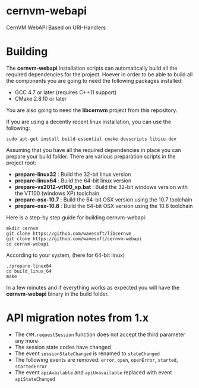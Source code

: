 cernvm-webapi
=============

CernVM WebAPI Based on URI-Handlers

Building
========

The __cernvm-webapi__ installation scripts can automatically build all the required dependencies for the project. Hoever in order to be able to build all the components you are going to need the following packages installed:

 * GCC 4.7 or later (requires C++11 support)
 * CMake 2.8.10 or later

You are also going to need the __libcernvm__ project from this repository.

If you are using a decently recent linux installation, you can use the following:

    sudo apt-get install build-essential cmake devscripts libicu-dev

Assuming that you have all the required dependencies in place you can prepare your build folder. There are various preparation scripts in the project root:

 * __prepare-linux32__ : Build the 32-bit linux version
 * __prepare-linux64__ : Build the 64-bit linux version
 * __prepare-vs2012-vt100_xp.bat__ : Build the 32-bit windows version with the VT100 (windows XP) toolchain
 * __prepare-osx-10.7__ : Build the 64-bit OSX version using the 10.7 toolchain
 * __prepare-osx-10.8__ : Build the 64-bit OSX version using the 10.8 toolchain

Here is a step-by step guide for building cernvm-webapi:

    mkdir cernvm
    git clone https://github.com/wavesoft/libcernvm
    git clone https://github.com/wavesoft/cernvm-webapi
    cd cernvm-webapi

According to your system, (here for 64-bit linux)

    ./prepare-linux64
    cd build_linux_64
    make

In a few minutes and if everything works as expected you will have the **cernvm-webapi** binary in the build folder.

API migration notes from 1.x
============================

 * The ```CVM.requestSession``` function does not accept the third parameter any more
 * The session state codes have changed
 * The event ```sessionStateChanged``` is renamed to ```stateChanged```
 * The following events are removed: ```error```, ```open```, ```openError```, ```started```, ```startedError``` 
 * The event ```apiAvailable``` and ```apiUnavailable``` replaced with event ```apiStateChanged```
 
